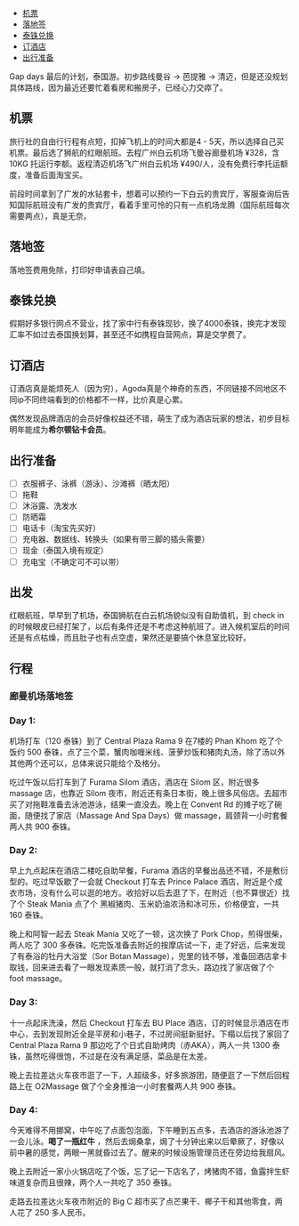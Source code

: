
- [机票](#%E6%9C%BA%E7%A5%A8)
- [落地签](#%E8%90%BD%E5%9C%B0%E7%AD%BE)
- [泰铢兑换](#%E6%B3%B0%E9%93%A2%E5%85%91%E6%8D%A2)
- [订酒店](#%E8%AE%A2%E9%85%92%E5%BA%97)
- [出行准备](#%E5%87%BA%E8%A1%8C%E5%87%86%E5%A4%87)

Gap days 最后的计划，泰国游。初步路线曼谷 -> 芭提雅 -> 清迈，但是还没规划具体路线，因为最近还要忙着看房和搬房子，已经心力交瘁了。

## 机票

旅行社的自由行行程有点短，扣掉飞机上的时间大都是4 - 5天，所以选择自己买机票。最后选了狮航的红眼航班。去程广州白云机场飞曼谷廊曼机场 ¥328，含 10KG 托运行李额。返程清迈机场飞广州白云机场 ¥490/人，没有免费行李托运额度，准备后面淘宝买。

前段时间拿到了广发的水钻套卡，想着可以预约一下白云的贵宾厅，客服查询后告知国际航班没有广发的贵宾厅，看着手里可怜的只有一点机场龙腾（国际航班每次需要两点），真是无奈。

## 落地签

落地签费用免除，打印好申请表自己填。

## 泰铢兑换

假期好多银行网点不营业，找了家中行有泰铢现钞，换了4000泰铢，换完才发现汇率不如过去泰国换划算，甚至还不如携程自营网点，算是交学费了。

## 订酒店

订酒店真是能烦死人（因为穷），Agoda真是个神奇的东西，不同链接不同地区不同ip不同终端看到的价格都不一样，比价真是心累。

偶然发现品牌酒店的会员好像权益还不错，萌生了成为酒店玩家的想法，初步目标明年能成为**希尔顿钻卡会员**。

## 出行准备

- [ ] 衣服裤子、泳裤（游泳）、沙滩裤（晒太阳）
- [ ] 拖鞋
- [ ] 沐浴露、洗发水
- [ ] 防晒霜
- [ ] 电话卡（淘宝先买好）
- [ ] 充电器、数据线、转换头（如果有带三脚的插头需要）
- [ ] 现金（泰国入境有规定）
- [ ] 充电宝（不确定可不可以带）

## 出发

红眼航班，早早到了机场，泰国狮航在白云机场貌似没有自助值机，到 check in 的时候眼皮已经打架了，以后有条件还是不考虑这种航班了。进入候机室后的时间还是有点枯燥，而且肚子也有点空虚，果然还是要搞个休息室比较好。

## 行程

### 廊曼机场落地签



### Day 1:

机场打车（120 泰铢）到了 Central Plaza Rama 9 在7楼的 Phan Khom 吃了个饭约 500 泰铢，点了三个菜，蟹肉咖喱米线、菠萝炒饭和猪肉丸汤，除了汤以外其他两个还可以，总体来说只能给个及格分。

吃过午饭以后打车到了 Furama Silom 酒店，酒店在 Silom 区，附近很多 massage 店，也靠近 Silom 夜市，附近还有条日本街，晚上很多风俗店。去超市买了对拖鞋准备去泳池游泳，结果一直没去。晚上在 Convent Rd 的摊子吃了碗面，随便找了家店（Massage And Spa Days）做 massage，肩颈背一小时套餐两人共 900 泰铢。

### Day 2:

早上九点起床在酒店二楼吃自助早餐，Furama 酒店的早餐出品还不错，不是敷衍型的。吃过早饭歇了一会就 Checkout 打车去 Prince Palace 酒店，附近是个成衣市场，没有什么可以逛的地方。收拾好以后去逛了下，在附近（也不算很近）找了个 Steak Mania 点了个 黑椒猪肉、玉米奶油浓汤和冰可乐，价格便宜，一共 160 泰铢。

晚上和阿智一起去 Steak Mania 又吃了一顿，这次换了 Pork Chop，煎得很柴，两人吃了 300 多泰铢。吃完饭准备去附近的按摩店试一下，走了好远，后来发现了有泰浴的牡丹大浴堂（Sor Botan Massage），兜里的钱不够，准备回酒店拿卡取钱，回来进去看了一眼发现素质一般，就打消了念头，路边找了家店做了个 foot massage。

### Day 3:

十一点起床洗澡，然后 Checkout 打车去 BU Place 酒店，订的时候显示酒店在市中心，去到发现附近全是平房和小巷子，不过房间挺新挺好。下榻以后找了家回了 Central Plaza Rama 9 那边吃了个日式自助烤肉（赤AKA），两人一共 1300 泰铢，虽然吃得很饱，不过是在没有满足感，菜品是在太差。

晚上去拉差达火车夜市逛了一下，人超级多，好多旅游团，随便逛了一下然后回程路上在 O2Massage 做了个全身推油一小时套餐两人共 900 泰铢。

### Day 4:

今天难得不用挪窝，中午吃了点面包泡面，下午睡到五点多，去酒店的游泳池游了一会儿泳。**喝了一瓶红牛** ，然后去焗桑拿，焗了十分钟出来以后晕厥了，好像以前中暑的感觉，两眼一黑就昏过去了。醒来的时候设施管理员还在旁边给我扇风。

晚上去附近一家小火锅店吃了个饭，忘了记一下店名了，烤猪肉不错，鱼露拌生虾味道复杂而且很辣，两个人一共吃了 350 泰铢。

走路去拉差达火车夜市附近的 Big C 超市买了点芒果干、椰子干和其他零食，两人花了 250 多人民币。



